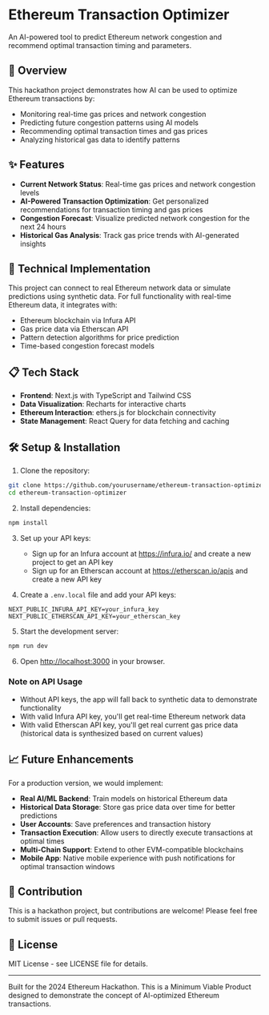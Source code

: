 # Ethereum Transaction Optimizer

An AI-powered tool to predict Ethereum network congestion and recommend optimal transaction timing and parameters.

## 🚀 Overview

This hackathon project demonstrates how AI can be used to optimize Ethereum transactions by:

- Monitoring real-time gas prices and network congestion
- Predicting future congestion patterns using AI models
- Recommending optimal transaction times and gas prices
- Analyzing historical gas data to identify patterns

## ✨ Features

- **Current Network Status**: Real-time gas prices and network congestion levels
- **AI-Powered Transaction Optimization**: Get personalized recommendations for transaction timing and gas prices
- **Congestion Forecast**: Visualize predicted network congestion for the next 24 hours
- **Historical Gas Analysis**: Track gas price trends with AI-generated insights

## 🔧 Technical Implementation

This project can connect to real Ethereum network data or simulate predictions using synthetic data. For full functionality with real-time Ethereum data, it integrates with:

- Ethereum blockchain via Infura API
- Gas price data via Etherscan API
- Pattern detection algorithms for price prediction
- Time-based congestion forecast models

## 📋 Tech Stack

- **Frontend**: Next.js with TypeScript and Tailwind CSS
- **Data Visualization**: Recharts for interactive charts
- **Ethereum Interaction**: ethers.js for blockchain connectivity
- **State Management**: React Query for data fetching and caching

## 🛠️ Setup & Installation

1. Clone the repository:
```bash
git clone https://github.com/yourusername/ethereum-transaction-optimizer.git
cd ethereum-transaction-optimizer
```

2. Install dependencies:
```bash
npm install
```

3. Set up your API keys:
   - Sign up for an Infura account at https://infura.io/ and create a new project to get an API key
   - Sign up for an Etherscan account at https://etherscan.io/apis and create a new API key

4. Create a `.env.local` file and add your API keys:
```
NEXT_PUBLIC_INFURA_API_KEY=your_infura_key
NEXT_PUBLIC_ETHERSCAN_API_KEY=your_etherscan_key
```

5. Start the development server:
```bash
npm run dev
```

6. Open [http://localhost:3000](http://localhost:3000) in your browser.

### Note on API Usage

- Without API keys, the app will fall back to synthetic data to demonstrate functionality
- With valid Infura API key, you'll get real-time Ethereum network data
- With valid Etherscan API key, you'll get real current gas price data (historical data is synthesized based on current values)

## 📈 Future Enhancements

For a production version, we would implement:

- **Real AI/ML Backend**: Train models on historical Ethereum data
- **Historical Data Storage**: Store gas price data over time for better predictions
- **User Accounts**: Save preferences and transaction history
- **Transaction Execution**: Allow users to directly execute transactions at optimal times
- **Multi-Chain Support**: Extend to other EVM-compatible blockchains
- **Mobile App**: Native mobile experience with push notifications for optimal transaction windows

## 👥 Contribution

This is a hackathon project, but contributions are welcome! Please feel free to submit issues or pull requests.

## 📄 License

MIT License - see LICENSE file for details.

---

Built for the 2024 Ethereum Hackathon. This is a Minimum Viable Product designed to demonstrate the concept of AI-optimized Ethereum transactions.
